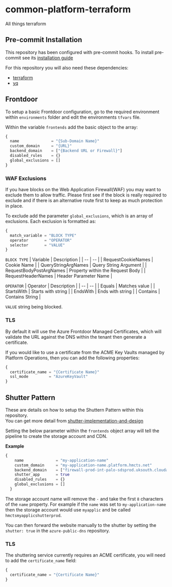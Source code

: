 # common-platform-terraform
All things terraform

## Pre-commit Installation
This repository has been configured with pre-commit hooks. To install pre-commit see its [installation guide](https://pre-commit.com/#installation)

For this repository you will also need these dependencies: 

- [terraform](https://learn.hashicorp.com/tutorials/terraform/install-cli)
- [yq](https://github.com/mikefarah/yq#install)


## Frontdoor

To setup a basic Frontdoor configuration, go to the required environment within `environments` folder and edit the environments `tfvars` file.

Within the variable `frontends` add the basic object to the array:
```terraform
{
  name              = "{Sub-Domain Name}"
  custom_domain     = "{URL}"
  backend_domain    = ["{Backend URL or Firewall}"]
  disabled_rules    = {}
  global_exclusions = []
}
```

### WAF Exclusions

If you have blocks on the Web Application Firewall(WAF) you may want to exclude them to allow traffic.
Please first see if the block is really required to exclude and if there is an alternative route first to keep as much protection in place.

To exclude add the parameter `global_exclusions`, which is an array of exclusions.
Each exclusion is formatted as:
```terraform
{
  match_variable = "BLOCK TYPE"
  operator       = "OPERATOR"
  selector       = "VALUE"
}
```

`BLOCK TYPE` 
| Variable | Description |
| -- | -- |
| RequestCookieNames | Cookie Name |
| QueryStringArgNames | Query String Argument |
| RequestBodyPostArgNames | Property within the Request Body |
| RequestHeaderNames | Header Parameter Name |

`OPERATOR`
| Operator | Description |
| -- | -- |
| Equals | Matches value |
| StartsWith | Starts with string |
| EndsWith | Ends with string |
| Contains | Contains String |

`VALUE` 
string being blocked.

### TLS
By default it will use the Azure Frontdoor Managed Certificates, which will validate the URL against the DNS within the tenant then generate a certificate.

If you would like to use a certificate from the ACME Key Vaults managed by Platform Operations, then you can add the following properties:
```terraform
{
  certificate_name = "{Certificate Name}"
  ssl_mode         = "AzureKeyVault"
}
```

## Shutter Pattern
These are details on how to setup the Shuttern Pattern within this repository.<br/>
You can get more detail from [shutter-implementation-and-design](https://hmcts.github.io/ways-of-working/path-to-live/shutter.html#shutter-implementation-and-design)

Setting the below parameter within the `frontends` object array will tell the pipeline to create the storage account and CDN.

**Example**
```terraform
{
    name              = "my-application-name"
    custom_domain     = "my-application-name.platform.hmcts.net"
    backend_domain    = ["firewall-prod-int-palo-sdsprod.uksouth.cloudapp.azure.com"]
    shutter_app       = true
    disabled_rules    = {}
    global_exclusions = []
  }
```

The storage account name will remove the `-` and take the first `8` characters of the `name` property. For example if the `name` was set to `my-application-name` then the storage account would use `myapplic` and be called `hmctsmyapplicshutterprod`.

You can then forward the website manually to the shutter by setting the `shutter: true` in the `azure-public-dns` repository.

### TLS
The shuttering service currently requires an ACME certificate, you will need to add the `certificate_name` field:
```terraform
{
  certificate_name = "{Certificate Name}"
}
```
